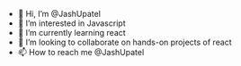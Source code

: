 - 👋 Hi, I’m @JashUpatel
- 👀 I’m interested in Javascript
- 🌱 I’m currently learning react
- 💞️ I’m looking to collaborate on hands-on projects of react
- 📫 How to reach me @JashUpatel

<!---
JashUpatel/JashUpatel is a ✨ special ✨ repository because its `README.md` (this file) appears on your GitHub profile.
You can click the Preview link to take a look at your changes.
--->
